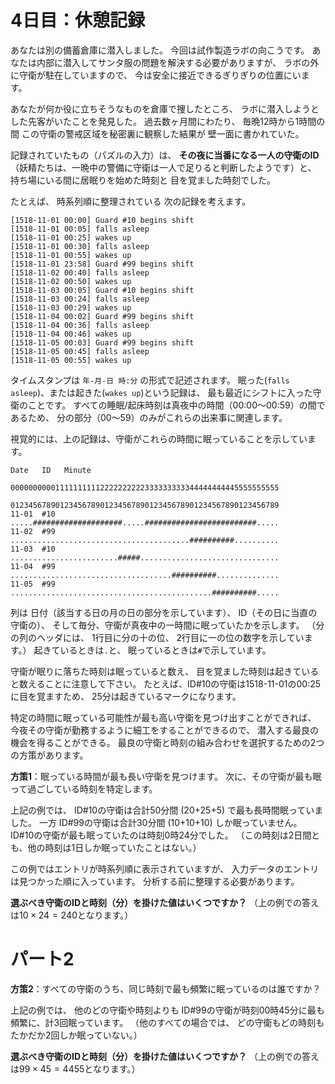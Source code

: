 # 4日目：休憩記録 #

あなたは別の備蓄倉庫に潜入しました。
今回は試作製造ラボの向こうです。
あなたは内部に潜入してサンタ服の問題を解決する必要がありますが、
ラボの外に守衛が駐在していますので、
今は安全に接近できるぎりぎりの位置にいます。

あなたが何か役に立ちそうなものを倉庫で捜したところ、
ラボに潜入しようとした先客がいたことを発見した。
過去数ヶ月間にわたり、
毎晩12時から1時間の間
この守衛の警戒区域を秘密裏に観察した結果が
壁一面に書かれていた。

記録されていたもの（パズルの入力）は、
**その夜に当番になる一人の守衛のID**
（妖精たちは、一晩中の警備に守衛は一人で足りると判断したようです）と、
持ち場にいる間に居眠りを始めた時刻と
目を覚ました時刻でした。

たとえば、
時系列順に整理されている
次の記録を考えます。

~~~
[1518-11-01 00:00] Guard #10 begins shift
[1518-11-01 00:05] falls asleep
[1518-11-01 00:25] wakes up
[1518-11-01 00:30] falls asleep
[1518-11-01 00:55] wakes up
[1518-11-01 23:58] Guard #99 begins shift
[1518-11-02 00:40] falls asleep
[1518-11-02 00:50] wakes up
[1518-11-03 00:05] Guard #10 begins shift
[1518-11-03 00:24] falls asleep
[1518-11-03 00:29] wakes up
[1518-11-04 00:02] Guard #99 begins shift
[1518-11-04 00:36] falls asleep
[1518-11-04 00:46] wakes up
[1518-11-05 00:03] Guard #99 begins shift
[1518-11-05 00:45] falls asleep
[1518-11-05 00:55] wakes up
~~~

タイムスタンプは `年-月-日 時:分` の形式で記述されます。
眠った(`falls asleep`)、または起きた(`wakes up`)という記録は、
最も最近にシフトに入った守衛のことです。
すべての睡眠/起床時刻は真夜中の時間（00:00～00:59）の間であるため、
分の部分（00～59）のみがこれらの出来事に関連します。

視覚的には、上の記録は、守衛がこれらの時間に眠っていることを示しています。

~~~
Date   ID   Minute
            000000000011111111112222222222333333333344444444445555555555
            012345678901234567890123456789012345678901234567890123456789
11-01  #10  .....####################.....#########################.....
11-02  #99  ........................................##########..........
11-03  #10  ........................#####...............................
11-04  #99  ....................................##########..............
11-05  #99  .............................................##########.....
~~~

列は
日付（該当する日の月の日の部分を示しています）、
ID（その日に当直の守衛の）、
そして毎分、守衛が真夜中の一時間に眠っていたかを示します。
（分の列のヘッダには、
1行目に分の十の位、
2行目に一の位の数字を示しています。）
起きているときは`.`と、
眠っているときは`#`で示しています。

守衛が眠りに落ちた時刻は眠っていると数え、
目を覚ました時刻は起きていると数えることに注意して下さい。
たとえば、ID#10の守衛は1518-11-01の00:25に目を覚ますため、
25分は起きているマークになります。

特定の時間に眠っている可能性が最も高い守衛を見つけ出すことができれば、
今夜その守衛が勤務するように細工をすることができるので、
潜入する最良の機会を得ることができる。
最良の守衛と時刻の組み合わせを選択するための2つの方策があります。

**方策1**：眠っている時間が最も長い守衛を見つけます。
次に、その守衛が最も眠って過ごしている時刻を特定します。

上記の例では、
ID#10の守衛は合計50分間 (20+25+5) で最も長時間眠っていました。
一方
ID#99の守衛は合計30分間 (10+10+10) しか眠っていません。
ID#10の守衛が最も眠っていたのは時刻0時24分でした。
（この時刻は2日間とも、他の時刻は1日しか眠っていたことはない。）

この例ではエントリが時系列順に表示されていますが、
入力データのエントリは見つかった順に入っています。
分析する前に整理する必要があります。

**選ぶべき守衛のIDと時刻（分）を掛けた値はいくつですか？**
（上の例での答えは$10 \times 24 = 240$となります。）

# パート2 #

**方策2**：すべての守衛のうち、同じ時刻で最も頻繁に眠っているのは誰ですか？

上記の例では、
他のどの守衛や時刻よりも
ID#99の守衛が時刻00時45分に最も頻繁に、計3回眠っています。
（他のすべての場合では、
どの守衛もどの時刻もたかだか2回しか眠っていない。）

**選ぶべき守衛のIDと時刻（分）を掛けた値はいくつですか？**
（上の例での答えは$99 \times 45 = 4455$となります。）
